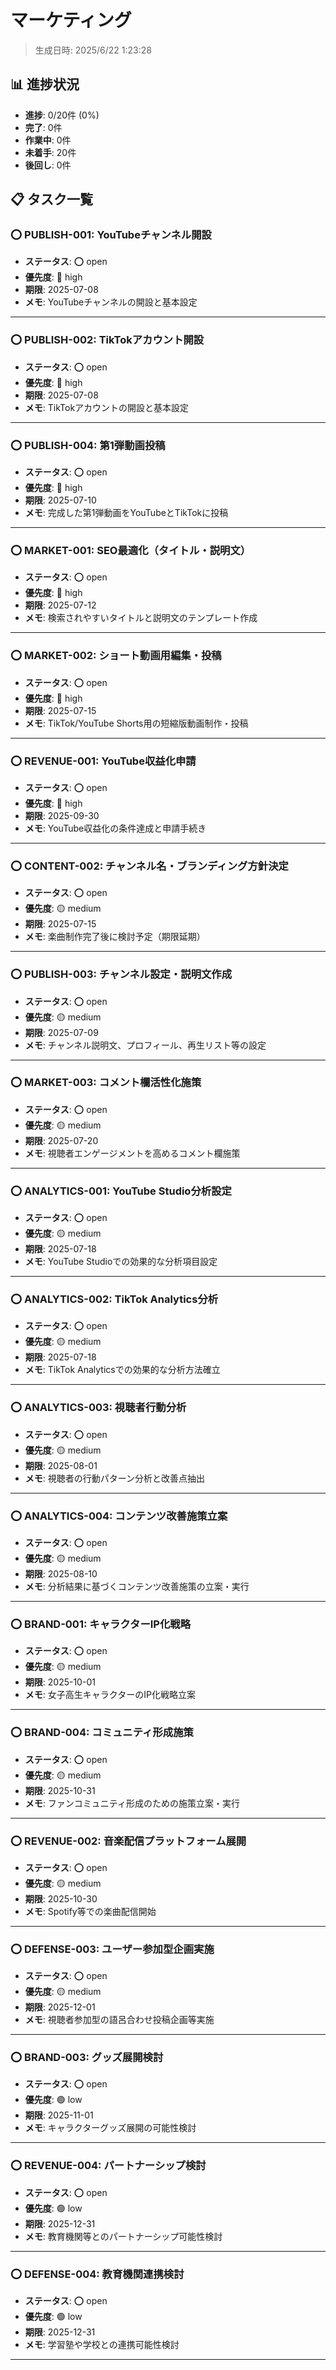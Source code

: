 # マーケティング

> 生成日時: 2025/6/22 1:23:28

## 📊 進捗状況

- **進捗**: 0/20件 (0%)
- **完了**: 0件
- **作業中**: 0件
- **未着手**: 20件
- **後回し**: 0件

## 📋 タスク一覧

### ⭕ PUBLISH-001: YouTubeチャンネル開設

- **ステータス**: ⭕ open
- **優先度**: 🔴 high
- **期限**: 2025-07-08
- **メモ**: YouTubeチャンネルの開設と基本設定

---

### ⭕ PUBLISH-002: TikTokアカウント開設

- **ステータス**: ⭕ open
- **優先度**: 🔴 high
- **期限**: 2025-07-08
- **メモ**: TikTokアカウントの開設と基本設定

---

### ⭕ PUBLISH-004: 第1弾動画投稿

- **ステータス**: ⭕ open
- **優先度**: 🔴 high
- **期限**: 2025-07-10
- **メモ**: 完成した第1弾動画をYouTubeとTikTokに投稿

---

### ⭕ MARKET-001: SEO最適化（タイトル・説明文）

- **ステータス**: ⭕ open
- **優先度**: 🔴 high
- **期限**: 2025-07-12
- **メモ**: 検索されやすいタイトルと説明文のテンプレート作成

---

### ⭕ MARKET-002: ショート動画用編集・投稿

- **ステータス**: ⭕ open
- **優先度**: 🔴 high
- **期限**: 2025-07-15
- **メモ**: TikTok/YouTube Shorts用の短縮版動画制作・投稿

---

### ⭕ REVENUE-001: YouTube収益化申請

- **ステータス**: ⭕ open
- **優先度**: 🔴 high
- **期限**: 2025-09-30
- **メモ**: YouTube収益化の条件達成と申請手続き

---

### ⭕ CONTENT-002: チャンネル名・ブランディング方針決定

- **ステータス**: ⭕ open
- **優先度**: 🟡 medium
- **期限**: 2025-07-15
- **メモ**: 楽曲制作完了後に検討予定（期限延期）

---

### ⭕ PUBLISH-003: チャンネル設定・説明文作成

- **ステータス**: ⭕ open
- **優先度**: 🟡 medium
- **期限**: 2025-07-09
- **メモ**: チャンネル説明文、プロフィール、再生リスト等の設定

---

### ⭕ MARKET-003: コメント欄活性化施策

- **ステータス**: ⭕ open
- **優先度**: 🟡 medium
- **期限**: 2025-07-20
- **メモ**: 視聴者エンゲージメントを高めるコメント欄施策

---

### ⭕ ANALYTICS-001: YouTube Studio分析設定

- **ステータス**: ⭕ open
- **優先度**: 🟡 medium
- **期限**: 2025-07-18
- **メモ**: YouTube Studioでの効果的な分析項目設定

---

### ⭕ ANALYTICS-002: TikTok Analytics分析

- **ステータス**: ⭕ open
- **優先度**: 🟡 medium
- **期限**: 2025-07-18
- **メモ**: TikTok Analyticsでの効果的な分析方法確立

---

### ⭕ ANALYTICS-003: 視聴者行動分析

- **ステータス**: ⭕ open
- **優先度**: 🟡 medium
- **期限**: 2025-08-01
- **メモ**: 視聴者の行動パターン分析と改善点抽出

---

### ⭕ ANALYTICS-004: コンテンツ改善施策立案

- **ステータス**: ⭕ open
- **優先度**: 🟡 medium
- **期限**: 2025-08-10
- **メモ**: 分析結果に基づくコンテンツ改善施策の立案・実行

---

### ⭕ BRAND-001: キャラクターIP化戦略

- **ステータス**: ⭕ open
- **優先度**: 🟡 medium
- **期限**: 2025-10-01
- **メモ**: 女子高生キャラクターのIP化戦略立案

---

### ⭕ BRAND-004: コミュニティ形成施策

- **ステータス**: ⭕ open
- **優先度**: 🟡 medium
- **期限**: 2025-10-31
- **メモ**: ファンコミュニティ形成のための施策立案・実行

---

### ⭕ REVENUE-002: 音楽配信プラットフォーム展開

- **ステータス**: ⭕ open
- **優先度**: 🟡 medium
- **期限**: 2025-10-30
- **メモ**: Spotify等での楽曲配信開始

---

### ⭕ DEFENSE-003: ユーザー参加型企画実施

- **ステータス**: ⭕ open
- **優先度**: 🟡 medium
- **期限**: 2025-12-01
- **メモ**: 視聴者参加型の語呂合わせ投稿企画等実施

---

### ⭕ BRAND-003: グッズ展開検討

- **ステータス**: ⭕ open
- **優先度**: 🟢 low
- **期限**: 2025-11-01
- **メモ**: キャラクターグッズ展開の可能性検討

---

### ⭕ REVENUE-004: パートナーシップ検討

- **ステータス**: ⭕ open
- **優先度**: 🟢 low
- **期限**: 2025-12-31
- **メモ**: 教育機関等とのパートナーシップ可能性検討

---

### ⭕ DEFENSE-004: 教育機関連携検討

- **ステータス**: ⭕ open
- **優先度**: 🟢 low
- **期限**: 2025-12-31
- **メモ**: 学習塾や学校との連携可能性検討

---

